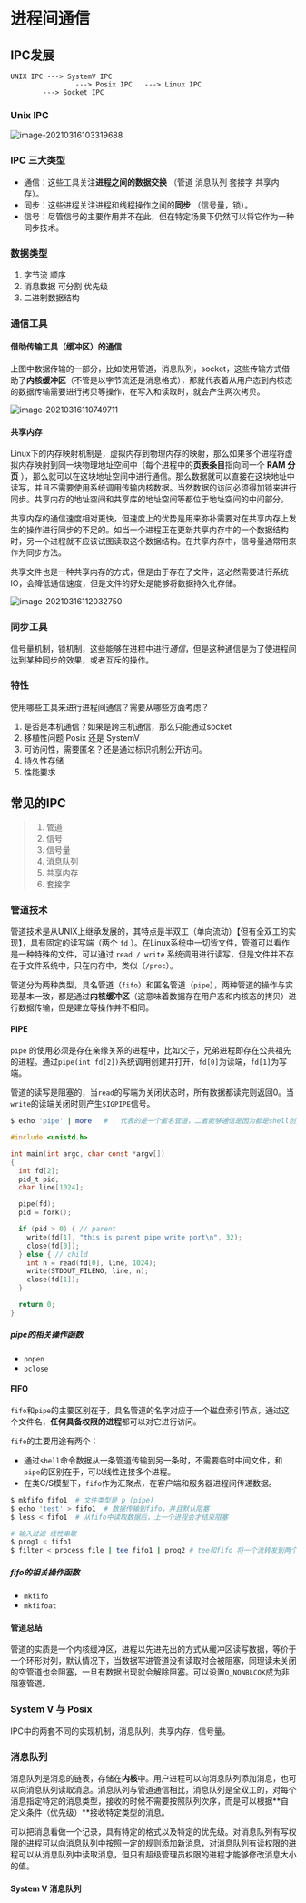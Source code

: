 # 进程间通信

## IPC发展

```
UNIX IPC ---> SystemV IPC
				---> Posix IPC   ---> Linux IPC
		---> Socket IPC   
```

### Unix IPC

![image-20210316103319688](assets/image-20210316103319688.png)

### IPC 三大类型

- 通信：这些工具关注**进程之间的数据交换** （管道 消息队列 套接字 共享内存）。
- 同步：这些进程关注进程和线程操作之间的**同步** （信号量，锁）。
- 信号：尽管信号的主要作用并不在此，但在特定场景下仍然可以将它作为一种同步技术。  

### 数据类型

1. 字节流 顺序
2. 消息数据 可分割 优先级
3. 二进制数据结构

### 通信工具

#### 借助传输工具（缓冲区）的通信

上图中数据传输的一部分，比如使用管道，消息队列，socket，这些传输方式借助了**内核缓冲区**（不管是以字节流还是消息格式），那就代表着从用户态到内核态的数据传输需要进行拷贝等操作，在写入和读取时，就会产生两次拷贝。

![image-20210316110749711](assets/image-20210316110749711.png)

#### 共享内存

Linux下的内存映射机制是，虚拟内存到物理内存的映射，那么如果多个进程将虚拟内存映射到同一块物理地址空间中（每个进程中的**页表条目**指向同一个 **RAM 分页**  ），那么就可以在这块地址空间中进行通信。那么数据就可以直接在这块地址中读写，并且不需要使用系统调用传输内核数据。当然数据的访问必须得加锁来进行同步。共享内存的地址空间和共享库的地址空间等都位于地址空间的中间部分。

共享内存的通信速度相对更快，但速度上的优势是用来弥补需要对在共享内存上发生的操作进行同步的不足的。如当一个进程正在更新共享内存中的一个数据结构时，另一个进程就不应该试图读取这个数据结构。在共享内存中，信号量通常用来作为同步方法。  

共享文件也是一种共享内存的方式，但是由于存在了文件，这必然需要进行系统IO，会降低通信速度，但是文件的好处是能够将数据持久化存储。

![image-20210316112032750](assets/image-20210316112032750.png)

### 同步工具

信号量机制，锁机制，这些能够在进程中进行*通信*，但是这种通信是为了使进程间达到某种同步的效果，或者互斥的操作。

### 特性

使用哪些工具来进行进程间通信？需要从哪些方面考虑？

1. 是否是本机通信？如果是跨主机通信，那么只能通过socket
2. 移植性问题 Posix 还是 SystemV
3. 可访问性，需要匿名？还是通过标识机制公开访问。
4. 持久性存储
5. 性能要求

## 常见的IPC

>1. 管道
>2. 信号
>3. 信号量
>4. 消息队列
>5. 共享内存
>6. 套接字

### 管道技术

管道技术是从UNIX上继承发展的，其特点是半双工（单向流动）【但有全双工的实现】，具有固定的读写端（两个 `fd` ）。在Linux系统中一切皆文件，管道可以看作是一种特殊的文件，可以通过 `read / write` 系统调用进行读写，但是文件并不存在于文件系统中，只在内存中，类似（`/proc`）。

管道分为两种类型，具名管道（`fifo`）和匿名管道（`pipe`），两种管道的操作与实现基本一致，都是通过**内核缓冲区**（这意味着数据存在用户态和内核态的拷贝）进行数据传输，但是建立等操作并不相同。

#### PIPE

`pipe` 的使用必须是存在亲缘关系的进程中，比如父子，兄弟进程即存在公共祖先的进程。通过`pipe(int fd[2])`系统调用创建并打开，`fd[0]`为读端，`fd[1]`为写端。

管道的读写是阻塞的，当`read`的写端为关闭状态时，所有数据都读完则返回0。当`write`的读端关闭时则产生`SIGPIPE`信号。

```bash
$ echo 'pipe' | more   # | 代表的是一个匿名管道，二者能够通信是因为都是shell创建的子进程
```

```c
#include <unistd.h>

int main(int argc, char const *argv[])
{
  int fd[2];
  pid_t pid;
  char line[1024];

  pipe(fd);
  pid = fork();

  if (pid > 0) { // parent
    write(fd[1], "this is parent pipe write port\n", 32);
    close(fd[0]);
  } else { // child
    int n = read(fd[0], line, 1024);
    write(STDOUT_FILENO, line, n);
    close(fd[1]);
  }

  return 0;
}
```

##### pipe的相关操作函数

- `popen`
- `pclose`

#### FIFO

`fifo`和`pipe`的主要区别在于，具名管道的名字对应于一个磁盘索引节点，通过这个文件名，**任何具备权限的进程**都可以对它进行访问。

`fifo`的主要用途有两个：

- 通过`shell`命令数据从一条管道传输到另一条时，不需要临时中间文件，和`pipe`的区别在于，可以线性连接多个进程。
- 在类C/S模型下，`fifo`作为汇聚点，在客户端和服务器进程间传递数据。

```bash
$ mkfifo fifo1  # 文件类型是 p (pipe)
$ echo 'test' > fifo1  # 数据传输到fifo，并且默认阻塞
$ less < fifo1  # 从fifo中读取数据后，上一个进程会才结束阻塞

# 输入过滤 线性串联
$ prog1 < fifo1
$ filter < process_file | tee fifo1 | prog2 # tee和fifo 将一个流转发到两个不同的进程，可以通过多个tee和fifo来串接。
```

##### fifo的相关操作函数

- `mkfifo`
- `mkfifoat`

#### 管道总结

管道的实质是一个内核缓冲区，进程以先进先出的方式从缓冲区读写数据，等价于一个环形对列，默认情况下，当数据写进管道没有读取时会被阻塞，同理读未关闭的空管道也会阻塞，一旦有数据出现就会解除阻塞。可以设置`O_NONBLCOK`成为非阻塞管道。

### System V 与 Posix

IPC中的两套不同的实现机制，消息队列，共享内存，信号量。

### 消息队列

消息队列是消息的链表，存储在**内核**中。用户进程可以向消息队列添加消息，也可以向消息队列读取消息。消息队列与管道通信相比，消息队列是全双工的，对每个消息指定特定的消息类型，接收的时候不需要按照队列次序，而是可以根据**自定义条件（优先级）**接收特定类型的消息。

可以把消息看做一个记录，具有特定的格式以及特定的优先级。对消息队列有写权限的进程可以向消息队列中按照一定的规则添加新消息，对消息队列有读权限的进程可以从消息队列中读取消息，但只有超级管理员权限的进程才能够修改消息大小的值。

#### System V 消息队列
